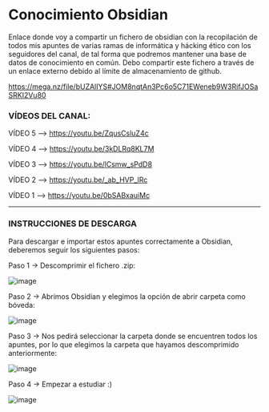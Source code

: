 # Conocimiento Obsidian
Enlace donde voy a compartir un fichero de obsidian con la recopilación de todos mis apuntes de varias ramas de informática y hácking ético con los seguidores del canal, de tal forma que podremos mantener una base de datos de conocimiento en común. Debo compartir este fichero a través de un enlace externo debido al límite de almacenamiento de github.

https://mega.nz/file/bUZAlIYS#JOM8nqtAn3Pc6o5C71EWeneb9W3RifJOSaSRKI2Vu80

### VÍDEOS DEL CANAL:

 VÍDEO 5 --> https://youtu.be/ZqusCsluZ4c

 VÍDEO 4 --> https://youtu.be/3kDLRq8KL7M

 VÍDEO 3 --> https://youtu.be/lCsmw_sPdD8
 
 VÍDEO 2 --> https://youtu.be/_ab_HVP_lRc
 
 VÍDEO 1 --> https://youtu.be/0bSABxauiMc

-----------------------------------------------------------------------------------

### INSTRUCCIONES DE DESCARGA

Para descargar e importar estos apuntes correctamente a Obsidian, deberemos seguir los siguientes pasos:

Paso 1 -> Descomprimir el fichero .zip:

![image](https://user-images.githubusercontent.com/96432001/233777713-727aea0a-ec60-4b54-bf51-5b83d9eda38e.png)

Paso 2 -> Abrimos Obsidian y elegimos la opción de abrir carpeta como bóveda:

![image](https://user-images.githubusercontent.com/96432001/233777767-b510387a-be54-46d3-8b77-42aa053d91d9.png)

Paso 3 -> Nos pedirá seleccionar la carpeta donde se encuentren todos los apuntes, por lo que elegimos la carpeta que hayamos descomprimido anteriormente:

![image](https://user-images.githubusercontent.com/96432001/233777819-bc1509f0-a8e3-4a09-9d81-b3126b330316.png)

Paso 4 -> Empezar a estudiar :)

![image](https://user-images.githubusercontent.com/96432001/233777846-0d399751-6b24-4735-974c-6ea69467a69e.png)
